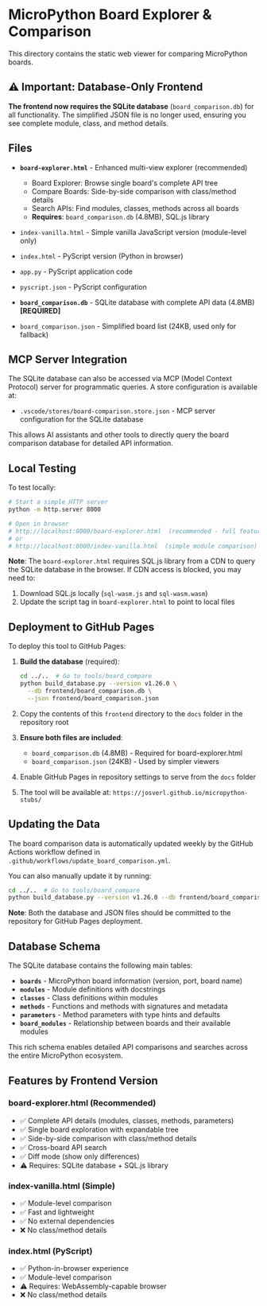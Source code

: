 # MicroPython Board Explorer & Comparison

This directory contains the static web viewer for comparing MicroPython boards.

## ⚠️ Important: Database-Only Frontend

**The frontend now requires the SQLite database** (`board_comparison.db`) for all functionality. The simplified JSON file is no longer used, ensuring you see complete module, class, and method details.

## Files

- **`board-explorer.html`** - Enhanced multi-view explorer (recommended)
  - Board Explorer: Browse single board's complete API tree
  - Compare Boards: Side-by-side comparison with class/method details
  - Search APIs: Find modules, classes, methods across all boards
  - **Requires**: `board_comparison.db` (4.8MB), SQL.js library

- `index-vanilla.html` - Simple vanilla JavaScript version (module-level only)
- `index.html` - PyScript version (Python in browser)
- `app.py` - PyScript application code
- `pyscript.json` - PyScript configuration
- **`board_comparison.db`** - SQLite database with complete API data (4.8MB) **[REQUIRED]**
- `board_comparison.json` - Simplified board list (24KB, used only for fallback)

## MCP Server Integration

The SQLite database can also be accessed via MCP (Model Context Protocol) server for programmatic queries. A store configuration is available at:

- `.vscode/stores/board-comparison.store.json` - MCP server configuration for the SQLite database

This allows AI assistants and other tools to directly query the board comparison database for detailed API information.

## Local Testing

To test locally:

```bash
# Start a simple HTTP server
python -m http.server 8000

# Open in browser
# http://localhost:8000/board-explorer.html  (recommended - full features)
# or
# http://localhost:8000/index-vanilla.html  (simple module comparison)
```

**Note**: The `board-explorer.html` requires SQL.js library from a CDN to query the SQLite database in the browser. If CDN access is blocked, you may need to:
1. Download SQL.js locally (`sql-wasm.js` and `sql-wasm.wasm`)
2. Update the script tag in `board-explorer.html` to point to local files

## Deployment to GitHub Pages

To deploy this tool to GitHub Pages:

1. **Build the database** (required):
   ```bash
   cd ../..  # Go to tools/board_compare
   python build_database.py --version v1.26.0 \
     --db frontend/board_comparison.db \
     --json frontend/board_comparison.json
   ```

2. Copy the contents of this `frontend` directory to the `docs` folder in the repository root
3. **Ensure both files are included**:
   - `board_comparison.db` (4.8MB) - Required for board-explorer.html
   - `board_comparison.json` (24KB) - Used by simpler viewers
4. Enable GitHub Pages in repository settings to serve from the `docs` folder
5. The tool will be available at: `https://josverl.github.io/micropython-stubs/`

## Updating the Data

The board comparison data is automatically updated weekly by the GitHub Actions workflow defined in `.github/workflows/update_board_comparison.yml`.

You can also manually update it by running:

```bash
cd ../..  # Go to tools/board_compare
python build_database.py --version v1.26.0 --db frontend/board_comparison.db --json frontend/board_comparison.json
```

**Note**: Both the database and JSON files should be committed to the repository for GitHub Pages deployment.

## Database Schema

The SQLite database contains the following main tables:

- **`boards`** - MicroPython board information (version, port, board name)
- **`modules`** - Module definitions with docstrings
- **`classes`** - Class definitions within modules
- **`methods`** - Functions and methods with signatures and metadata
- **`parameters`** - Method parameters with type hints and defaults
- **`board_modules`** - Relationship between boards and their available modules

This rich schema enables detailed API comparisons and searches across the entire MicroPython ecosystem.

## Features by Frontend Version

### board-explorer.html (Recommended)
- ✅ Complete API details (modules, classes, methods, parameters)
- ✅ Single board exploration with expandable tree
- ✅ Side-by-side comparison with class/method details
- ✅ Cross-board API search
- ✅ Diff mode (show only differences)
- ⚠️ Requires: SQLite database + SQL.js library

### index-vanilla.html (Simple)
- ✅ Module-level comparison
- ✅ Fast and lightweight
- ✅ No external dependencies
- ❌ No class/method details

### index.html (PyScript)
- ✅ Python-in-browser experience
- ✅ Module-level comparison
- ⚠️ Requires: WebAssembly-capable browser
- ❌ No class/method details
